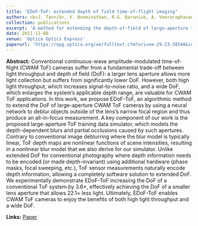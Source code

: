 ```yaml
---
title: "EDoF-ToF: extended depth of field time-of-flight imaging"
authors: <b>J. Tan</b>, V. Boominathan, R.G. Baraniuk, A. Veeraraghavan
collection: publications
excerpt: 'A method for extending the depth-of-field of large-aperture time-of-flight cameras with the help of a proposed efficient large-aperture time-of-flight simulator.'
date: 2021-11-08
venue: 'Optica Optics Express'
paperurl: 'https://opg.optica.org/oe/fulltext.cfm?uri=oe-29-23-38540&id=464511'
---
```

**Abstract:** 
Conventional continuous-wave amplitude-modulated time-of-flight (CWAM ToF) cameras suffer from a fundamental trade-off between light throughput and depth of field (DoF): a larger lens aperture allows more light collection but suffers from significantly lower DoF. However, both high light throughput, which increases signal-to-noise ratio, and a wide DoF, which enlarges the system’s applicable depth range, are valuable for CWAM ToF applications. In this work, we propose EDoF-ToF, an algorithmic method to extend the DoF of large-aperture CWAM ToF cameras by using a neural network to deblur objects outside of the lens’s narrow focal region and thus produce an all-in-focus measurement. A key component of our work is the proposed large-aperture ToF training data simulator, which models the depth-dependent blurs and partial occlusions caused by such apertures. Contrary to conventional image deblurring where the blur model is typically linear, ToF depth maps are nonlinear functions of scene intensities, resulting in a nonlinear blur model that we also derive for our simulator. Unlike extended DoF for conventional photography where depth information needs to be encoded (or made depth-invariant) using additional hardware (phase masks, focal sweeping, etc.), ToF sensor measurements naturally encode depth information, allowing a completely software solution to extended DoF. We experimentally demonstrate EDoF-ToF increasing the DoF of a conventional ToF system by $3.6\times$, effectively achieving the DoF of a smaller lens aperture that allows $22.1\times$ less light. Ultimately, EDoF-ToF enables CWAM ToF cameras to enjoy the benefits of both high light throughput and a wide DoF.

**Links:**
[Paper](https://opg.optica.org/oe/fulltext.cfm?uri=oe-29-23-38540&id=464511)
